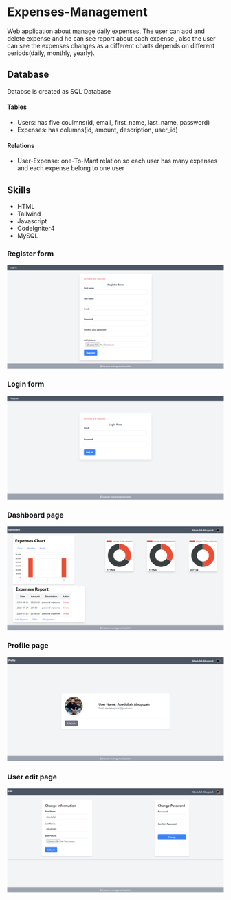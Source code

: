 # Expenses-Management
Web application about manage daily expenses,
The user can add and delete expense and he can see report about each  expense ,
also the user can see the expenses changes as a different charts depends
on different periods(daily, monthly, yearly).
  ## Database
  Databse is created as SQL Database
  #### Tables 
  * Users: has five coulmns(id, email, first_name, last_name, password)
  * Expenses: has    columns(id, amount, description, user_id)
  #### Relations
  * User-Expense: one-To-Mant relation so each user has many expenses and each expense belong to one user
  
## Skills
* HTML
* Tailwind
* Javascript
* CodeIgniter4
* MySQL
### Register form
  ![Alt Text](pic1.png)
### Login form
  ![Alt Text](pic2.png)
### Dashboard page
  ![Alt Text](pic3.png)
### Profile page
  ![Alt Text](pic4.png)
### User edit page
  ![Alt Text](pic5.png)








  
